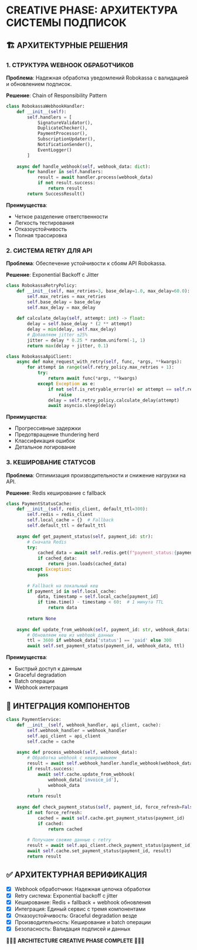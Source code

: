 # CREATIVE PHASE: АРХИТЕКТУРА СИСТЕМЫ ПОДПИСОК

## 🏗️ АРХИТЕКТУРНЫЕ РЕШЕНИЯ

### 1. СТРУКТУРА WEBHOOK ОБРАБОТЧИКОВ

**Проблема**: Надежная обработка уведомлений Robokassa с валидацией и обновлением подписок.

**Решение**: Chain of Responsibility Pattern

```python
class RobokassaWebhookHandler:
    def __init__(self):
        self.handlers = [
            SignatureValidator(),
            DuplicateChecker(),
            PaymentProcessor(),
            SubscriptionUpdater(),
            NotificationSender(),
            EventLogger()
        ]
    
    async def handle_webhook(self, webhook_data: dict):
        for handler in self.handlers:
            result = await handler.process(webhook_data)
            if not result.success:
                return result
        return SuccessResult()
```

**Преимущества**:
- Четкое разделение ответственности
- Легкость тестирования
- Отказоустойчивость
- Полная трассировка

### 2. СИСТЕМА RETRY ДЛЯ API

**Проблема**: Обеспечение устойчивости к сбоям API Robokassa.

**Решение**: Exponential Backoff с Jitter

```python
class RobokassaRetryPolicy:
    def __init__(self, max_retries=3, base_delay=1.0, max_delay=60.0):
        self.max_retries = max_retries
        self.base_delay = base_delay
        self.max_delay = max_delay
    
    def calculate_delay(self, attempt: int) -> float:
        delay = self.base_delay * (2 ** attempt)
        delay = min(delay, self.max_delay)
        # Добавляем jitter ±25%
        jitter = delay * 0.25 * random.uniform(-1, 1)
        return max(delay + jitter, 0.1)

class RobokassaApiClient:
    async def make_request_with_retry(self, func, *args, **kwargs):
        for attempt in range(self.retry_policy.max_retries + 1):
            try:
                return await func(*args, **kwargs)
            except Exception as e:
                if not self.is_retryable_error(e) or attempt == self.retry_policy.max_retries:
                    raise
                delay = self.retry_policy.calculate_delay(attempt)
                await asyncio.sleep(delay)
```

**Преимущества**:
- Прогрессивные задержки
- Предотвращение thundering herd
- Классификация ошибок
- Детальное логирование

### 3. КЕШИРОВАНИЕ СТАТУСОВ

**Проблема**: Оптимизация производительности и снижение нагрузки на API.

**Решение**: Redis кеширование с fallback

```python
class PaymentStatusCache:
    def __init__(self, redis_client, default_ttl=300):
        self.redis = redis_client
        self.local_cache = {}  # Fallback
        self.default_ttl = default_ttl
    
    async def get_payment_status(self, payment_id: str):
        # Сначала Redis
        try:
            cached_data = await self.redis.get(f"payment_status:{payment_id}")
            if cached_data:
                return json.loads(cached_data)
        except Exception:
            pass
        
        # Fallback на локальный кеш
        if payment_id in self.local_cache:
            data, timestamp = self.local_cache[payment_id]
            if time.time() - timestamp < 60:  # 1 минута TTL
                return data
        
        return None
    
    async def update_from_webhook(self, payment_id: str, webhook_data: dict):
        # Обновляем кеш из webhook данных
        ttl = 3600 if webhook_data['status'] == 'paid' else 300
        await self.set_payment_status(payment_id, webhook_data, ttl)
```

**Преимущества**:
- Быстрый доступ к данным
- Graceful degradation
- Batch операции
- Webhook интеграция

## 🔧 ИНТЕГРАЦИЯ КОМПОНЕНТОВ

```python
class PaymentService:
    def __init__(self, webhook_handler, api_client, cache):
        self.webhook_handler = webhook_handler
        self.api_client = api_client
        self.cache = cache
    
    async def process_webhook(self, webhook_data):
        # Обработка webhook с кешированием
        result = await self.webhook_handler.handle_webhook(webhook_data)
        if result.success:
            await self.cache.update_from_webhook(
                webhook_data['invoice_id'], 
                webhook_data
            )
        return result
    
    async def check_payment_status(self, payment_id, force_refresh=False):
        if not force_refresh:
            cached = await self.cache.get_payment_status(payment_id)
            if cached:
                return cached
        
        # Получаем свежие данные с retry
        result = await self.api_client.check_payment_status(payment_id)
        await self.cache.set_payment_status(payment_id, result)
        return result
```

## ✅ АРХИТЕКТУРНАЯ ВЕРИФИКАЦИЯ

- [x] Webhook обработчики: Надежная цепочка обработки
- [x] Retry система: Exponential backoff с jitter
- [x] Кеширование: Redis + fallback + webhook обновления
- [x] Интеграция: Единый сервис с тремя компонентами
- [x] Отказоустойчивость: Graceful degradation везде
- [x] Производительность: Кеширование и batch операции
- [x] Безопасность: Валидация подписей и данных

🎨🎨🎨 **ARCHITECTURE CREATIVE PHASE COMPLETE** 🎨🎨🎨 